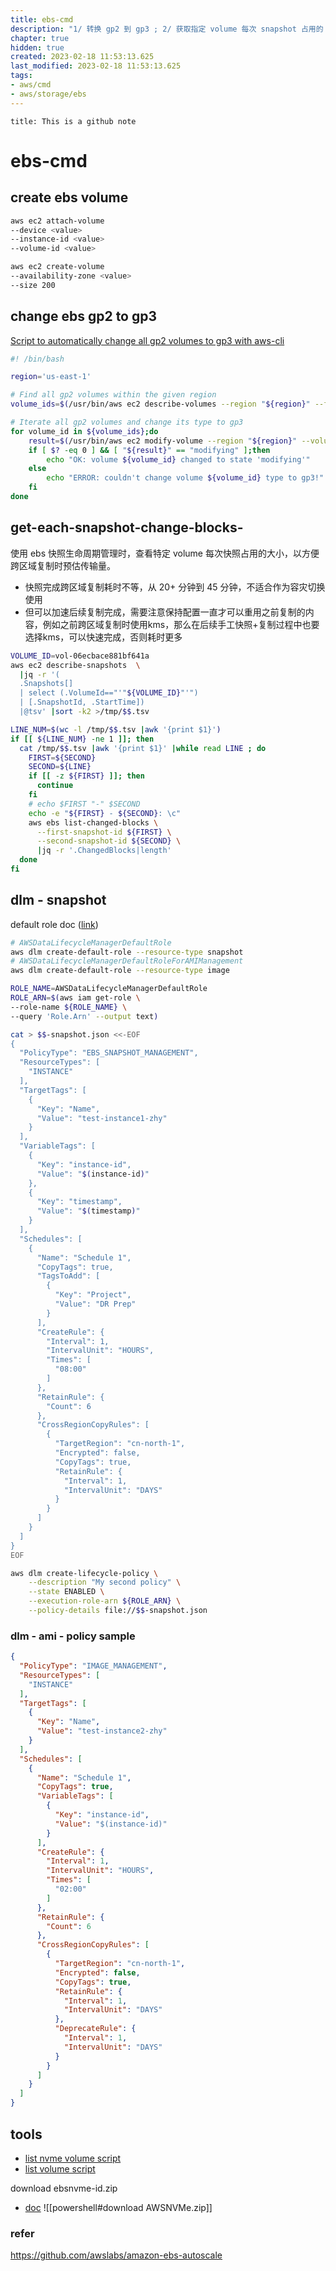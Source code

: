 ```yaml
---
title: ebs-cmd
description: "1/ 转换 gp2 到 gp3 ; 2/ 获取指定 volume 每次 snapshot 占用的 block 数量 ; 3/ 创建两种不同类型的 dlm 策略"
chapter: true
hidden: true
created: 2023-02-18 11:53:13.625
last_modified: 2023-02-18 11:53:13.625
tags: 
- aws/cmd 
- aws/storage/ebs 
---
```

```ad-attention
title: This is a github note

```
# ebs-cmd

## create ebs volume

```sh
aws ec2 attach-volume
--device <value>
--instance-id <value>
--volume-id <value>

aws ec2 create-volume
--availability-zone <value>
--size 200
```

## change ebs gp2 to gp3

[Script to automatically change all gp2 volumes to gp3 with aws-cli](https://www.daniloaz.com/en/script-to-automatically-change-all-gp2-volumes-to-gp3-with-aws-cli/) 
```sh
#! /bin/bash

region='us-east-1'

# Find all gp2 volumes within the given region
volume_ids=$(/usr/bin/aws ec2 describe-volumes --region "${region}" --filters Name=volume-type,Values=gp2 | jq -r '.Volumes[].VolumeId')

# Iterate all gp2 volumes and change its type to gp3
for volume_id in ${volume_ids};do
    result=$(/usr/bin/aws ec2 modify-volume --region "${region}" --volume-type=gp3 --volume-id "${volume_id}" | jq '.VolumeModification.ModificationState' | sed 's/"//g')
    if [ $? -eq 0 ] && [ "${result}" == "modifying" ];then
        echo "OK: volume ${volume_id} changed to state 'modifying'"
    else
        echo "ERROR: couldn't change volume ${volume_id} type to gp3!"
    fi
done

```

## get-each-snapshot-change-blocks-

使用 ebs 快照生命周期管理时，查看特定 volume 每次快照占用的大小，以方便跨区域复制时预估传输量。
- 快照完成跨区域复制耗时不等，从 20+ 分钟到 45 分钟，不适合作为容灾切换使用
- 但可以加速后续复制完成，需要注意保持配置一直才可以重用之前复制的内容，例如之前跨区域复制时使用kms，那么在后续手工快照+复制过程中也要选择kms，可以快速完成，否则耗时更多

```sh
VOLUME_ID=vol-06ecbace881bf641a
aws ec2 describe-snapshots  \
  |jq -r '(
  .Snapshots[] 
  | select (.VolumeId=="'"${VOLUME_ID}"'") 
  | [.SnapshotId, .StartTime])
  |@tsv' |sort -k2 >/tmp/$$.tsv

LINE_NUM=$(wc -l /tmp/$$.tsv |awk '{print $1}')
if [[ ${LINE_NUM} -ne 1 ]]; then 
  cat /tmp/$$.tsv |awk '{print $1}' |while read LINE ; do
    FIRST=${SECOND}
    SECOND=${LINE}
    if [[ -z ${FIRST} ]]; then
      continue
    fi
    # echo $FIRST "-" $SECOND
    echo -e "${FIRST} - ${SECOND}: \c"
    aws ebs list-changed-blocks \
      --first-snapshot-id ${FIRST} \
      --second-snapshot-id ${SECOND} \
      |jq -r '.ChangedBlocks|length'
  done
fi

```

## dlm - snapshot
default role doc ([link](https://docs.aws.amazon.com/AWSEC2/latest/UserGuide/service-role.html#default-service-roles))

```sh
# AWSDataLifecycleManagerDefaultRole
aws dlm create-default-role --resource-type snapshot
# AWSDataLifecycleManagerDefaultRoleForAMIManagement
aws dlm create-default-role --resource-type image

ROLE_NAME=AWSDataLifecycleManagerDefaultRole
ROLE_ARN=$(aws iam get-role \
--role-name ${ROLE_NAME} \
--query 'Role.Arn' --output text)

cat > $$-snapshot.json <<-EOF
{
  "PolicyType": "EBS_SNAPSHOT_MANAGEMENT",
  "ResourceTypes": [
    "INSTANCE"
  ],
  "TargetTags": [
    {
      "Key": "Name",
      "Value": "test-instance1-zhy"
    }
  ],
  "VariableTags": [
    {
      "Key": "instance-id",
      "Value": "$(instance-id)"
    },
    {
      "Key": "timestamp",
      "Value": "$(timestamp)"
    }
  ],
  "Schedules": [
    {
      "Name": "Schedule 1",
      "CopyTags": true,
      "TagsToAdd": [
        {
          "Key": "Project",
          "Value": "DR Prep"
        }
      ],
      "CreateRule": {
        "Interval": 1,
        "IntervalUnit": "HOURS",
        "Times": [
          "08:00"
        ]
      },
      "RetainRule": {
        "Count": 6
      },
      "CrossRegionCopyRules": [
        {
          "TargetRegion": "cn-north-1",
          "Encrypted": false,
          "CopyTags": true,
          "RetainRule": {
            "Interval": 1,
            "IntervalUnit": "DAYS"
          }
        }
      ]
    }
  ]
}
EOF

aws dlm create-lifecycle-policy \
    --description "My second policy" \
    --state ENABLED \
    --execution-role-arn ${ROLE_ARN} \
    --policy-details file://$$-snapshot.json

```

### dlm - ami - policy sample

```json
{
  "PolicyType": "IMAGE_MANAGEMENT",
  "ResourceTypes": [
    "INSTANCE"
  ],
  "TargetTags": [
    {
      "Key": "Name",
      "Value": "test-instance2-zhy"
    }
  ],
  "Schedules": [
    {
      "Name": "Schedule 1",
      "CopyTags": true,
      "VariableTags": [
        {
          "Key": "instance-id",
          "Value": "$(instance-id)"
        }
      ],
      "CreateRule": {
        "Interval": 1,
        "IntervalUnit": "HOURS",
        "Times": [
          "02:00"
        ]
      },
      "RetainRule": {
        "Count": 6
      },
      "CrossRegionCopyRules": [
        {
          "TargetRegion": "cn-north-1",
          "Encrypted": false,
          "CopyTags": true,
          "RetainRule": {
            "Interval": 1,
            "IntervalUnit": "DAYS"
          },
          "DeprecateRule": {
            "Interval": 1,
            "IntervalUnit": "DAYS"
          }
        }
      ]
    }
  ]
}

```


## tools

- [list nvme volume script](https://docs.aws.amazon.com/AWSEC2/latest/WindowsGuide/ec2-windows-volumes.html#windows-list-disks-nvme)
- [list volume script](https://docs.aws.amazon.com/AWSEC2/latest/WindowsGuide/ec2-windows-volumes.html#windows-list-disks)

download ebsnvme-id.zip 
- [doc](https://docs.aws.amazon.com/AWSEC2/latest/WindowsGuide/nvme-ebs-volumes.html)
![[powershell#download AWSNVMe.zip]]

### refer
https://github.com/awslabs/amazon-ebs-autoscale


